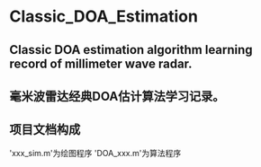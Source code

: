 # Classic_DOA_Estimation
## Classic DOA estimation algorithm learning record of millimeter wave radar.
## 毫米波雷达经典DOA估计算法学习记录。

## 项目文档构成

'xxx_sim.m'为绘图程序
'DOA_xxx.m'为算法程序
